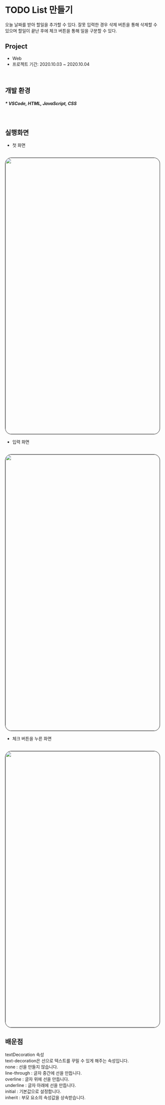 # TODO List 만들기
오늘 날짜를 받아 할일을 추가할 수 있다. 잘못 입력한 경우 삭제 버튼을 통해 삭제할 수 있으며 할일이 끝난 후에 체크 버튼을 통해 일을 구분할 수 있다.
<br>

## Project
* Web
* 프로젝트 기간: 2020.10.03 ~ 2020.10.04
<br>

## 개발 환경
##### * VSCode, HTML, JavaScript, CSS
<br>

## 실행화면
- 첫 화면 
<br>
<img style="border: 1px solid black !important; border-radius:20px; " src="https://user-images.githubusercontent.com/61824695/97990326-192cff00-1e23-11eb-9a8e-c5b6a77a34fd.PNG"
width="900px" />
<br>

- 입력 화면
<br>
<img style="border: 1px solid black !important; border-radius:20px; " src="https://user-images.githubusercontent.com/61824695/97990329-19c59580-1e23-11eb-932f-92a6dddc1fc1.PNG"
width="900px" />
<br>

- 체크 버튼을 누른 화면
<br>
<img style="border: 1px solid black !important; border-radius:20px; " src="https://user-images.githubusercontent.com/61824695/97990330-1af6c280-1e23-11eb-8a1b-975df5318eed.PNG"
width="900px" />
<br>

## 배운점
textDecoration 속성
<br>
text-decoration은 선으로 텍스트를 꾸밀 수 있게 해주는 속성입니다.
<br>
none : 선을 만들지 않습니다.
<br>
line-through : 글자 중간에 선을 만듭니다.
<br>
overline : 글자 위에 선을 만듭니다.
<br>
underline : 글자 아래에 선을 만듭니다.
<br>
initial : 기본값으로 설정합니다.
<br>
inherit : 부모 요소의 속성값을 상속받습니다.




